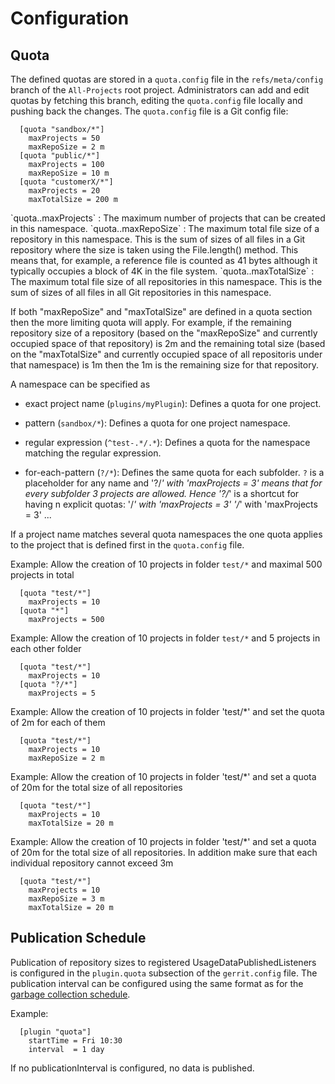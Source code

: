 Configuration
=============

Quota
-----

The defined quotas are stored in a `quota.config` file in the
`refs/meta/config` branch of the `All-Projects` root project.
Administrators can add and edit quotas by fetching this branch, editing
the `quota.config` file locally and pushing back the changes. The
`quota.config` file is a Git config file:

```
  [quota "sandbox/*"]
    maxProjects = 50
    maxRepoSize = 2 m
  [quota "public/*"]
    maxProjects = 100
    maxRepoSize = 10 m
  [quota "customerX/*"]
    maxProjects = 20
    maxTotalSize = 200 m
```

<a id="maxProjects">
`quota.<namespace>.maxProjects`
: The maximum number of projects that can be created in this namespace.

<a id="maxRepoSize">
`quota.<namespace>.maxRepoSize`
: The maximum total file size of a repository in this namespace. This is
the sum of sizes of all files in a Git repository where the size is
taken using the File.length() method. This means that, for example, a
reference file is counted as 41 bytes although it typically occupies a
block of 4K in the file system.

<a id="maxTotalSize">
`quota.<namespace>.maxTotalSize`
: The maximum total file size of all repositories in this namespace.
This is the sum of sizes of all files in all Git repositories in this
namespace.

If both "maxRepoSize" and "maxTotalSize" are defined in a quota section
then the more limiting quota will apply. For example, if the remaining
repository size of a repository (based on the "maxRepoSize" and
currently occupied space of that repository) is 2m and the remaining
total size (based on the "maxTotalSize" and currently occupied space of
all repositoris under that namespace) is 1m then the 1m is the remaining
size for that repository.

A namespace can be specified as

* exact project name (`plugins/myPlugin`): Defines a quota for one project.

* pattern (`sandbox/*`): Defines a quota for one project namespace.

* regular expression (`^test-.*/.*`): Defines a quota for the
namespace matching the regular expression.

* for-each-pattern (`?/*`): Defines the same quota for each
subfolder. `?` is a placeholder for any name and '?/*' with
'maxProjects = 3' means that for every subfolder 3 projects are
allowed. Hence '?/*' is a shortcut for having n explicit quotas:
  '<name1>/*' with 'maxProjects = 3'
  '<name2>/*' with 'maxProjects = 3'
  ...


If a project name matches several quota namespaces the one quota
applies to the project that is defined first in the `quota.config`
file.

Example: Allow the creation of 10 projects in folder `test/*` and maximal
500 projects in total

```
  [quota "test/*"]
    maxProjects = 10
  [quota "*"]
    maxProjects = 500
```

Example: Allow the creation of 10 projects in folder `test/*` and 5
projects in each other folder

```
  [quota "test/*"]
    maxProjects = 10
  [quota "?/*"]
    maxProjects = 5
```

Example: Allow the creation of 10 projects in folder 'test/*' and set
the quota of 2m for each of them
```
  [quota "test/*"]
    maxProjects = 10
    maxRepoSize = 2 m
```

Example: Allow the creation of 10 projects in folder 'test/*' and set
a quota of 20m for the total size of all repositories
```
  [quota "test/*"]
    maxProjects = 10
    maxTotalSize = 20 m
```

Example: Allow the creation of 10 projects in folder 'test/*' and set
a quota of 20m for the total size of all repositories. In addition make
sure that each individual repository cannot exceed 3m
```
  [quota "test/*"]
    maxProjects = 10
    maxRepoSize = 3 m
    maxTotalSize = 20 m
```

Publication Schedule
--------------------

Publication of repository sizes to registered UsageDataPublishedListeners
is configured in the `plugin.quota` subsection of the `gerrit.config` file.
The publication interval can be configured using the same format as for the
[garbage collection schedule](../../../Documentation/config-gerrit.html#gc).

Example:
```
  [plugin "quota"]
    startTime = Fri 10:30
    interval  = 1 day
```

If no publicationInterval is configured, no data is published.
